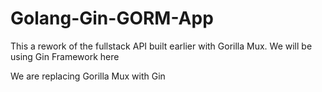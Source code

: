 # Golang-Gin-GORM-App
This a rework of the fullstack API built earlier with Gorilla Mux. We will be using Gin Framework here

We are replacing Gorilla Mux with Gin
